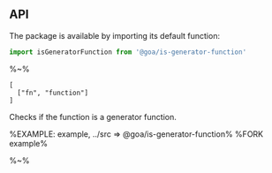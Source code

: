 ## API

The package is available by importing its default function:

```js
import isGeneratorFunction from '@goa/is-generator-function'
```

%~%

```## isGeneratorFunction => boolean
[
  ["fn", "function"]
]
```

Checks if the function is a generator function.

%EXAMPLE: example, ../src => @goa/is-generator-function%
%FORK example%

%~%